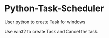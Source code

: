 # Python-Task-Scheduler
User python to create Task for windows

Use win32 to create Task and Cancel the task.
